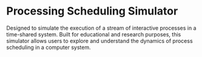 # Processing Scheduling Simulator
 
Designed to simulate the execution of a stream of interactive processes in a time-shared system. Built for educational and research purposes, this simulator allows users to explore and understand the dynamics of process scheduling in a computer system.
